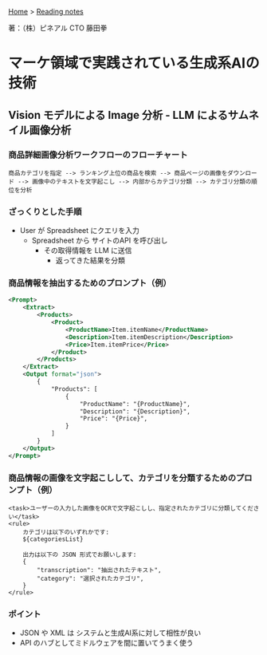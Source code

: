 <style>section h1 { color: #069; }</style>

[Home](/) > [Reading notes](/reading_notes/)

著：（株）ピネアル CTO 藤田拳

マーケ領域で実践されている生成系AIの技術
===

## Vision モデルによる Image 分析 - LLM によるサムネイル画像分析

### 商品詳細画像分析ワークフローのフローチャート

```mermaid
商品カテゴリを指定 --> ランキング上位の商品を検索 --> 商品ページの画像をダウンロード --> 画像中のテキストを文字起こし --> 内部からカテゴリ分類 --> カテゴリ分類の順位を分析
```

### ざっくりとした手順

* User が Spreadsheet にクエリを入力
    * Spreadsheet から サイトのAPI を呼び出し
        * その取得情報を LLM に送信
            * 返ってきた結果を分類

### 商品情報を抽出するためのプロンプト（例）

```XML
<Prompt>
    <Extract>
        <Products>
            <Product>
                <ProductName>Item.itemName</ProductName>
                <Description>Item.itemDescription</Description>
                <Price>Item.itemPrice</Price>
            </Product>
        </Products>
    </Extract>
    <Output format="json">
        {
            "Products": [
                {
                    "ProductName": "{ProductName}",
                    "Description": "{Description}",
                    "Price": "{Price}",
                }
            ]
        }
    </Output>
</Prompt>    
```

### 商品情報の画像を文字起こしして、カテゴリを分類するためのプロンプト（例）

```
<task>ユーザーの入力した画像をOCRで文字起こしし、指定されたカテゴリに分類してください</task>
<rule>
    カテゴリは以下のいずれかです:
    ${categoriesList}

    出力は以下の JSON 形式でお願いします:
    {
        "transcription": "抽出されたテキスト",
        "category": "選択されたカテゴリ",
    }
</rule>
```

### ポイント

* JSON や XML は システムと生成AI系に対して相性が良い
* API のハブとしてミドルウェアを間に置いてうまく使う
